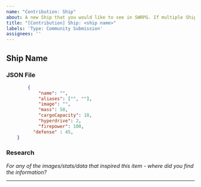 ```yaml
---
name: "Contribution: Ship"
about: A new Ship that you would like to see in SWRPG. If multiple Ships are being suggested, please copy the content and number the items.
title: "[Contribution] Ship: <ship name>"
labels: 'Type: Community Submission'
assignees: ''
---
```


## Ship Name
### JSON File
```json
		{
			"name": "",
			"aliases": ["", ""],
			"image": "",
			"mass": 50,
			"cargoCapacity": 10,
			"hyperdrive": 2,
			"firepower": 100,
		  "defense" : 45,
    }
```

### Research
_For any of the images/stats/data that inspired this item - where did you find the information?_

---
